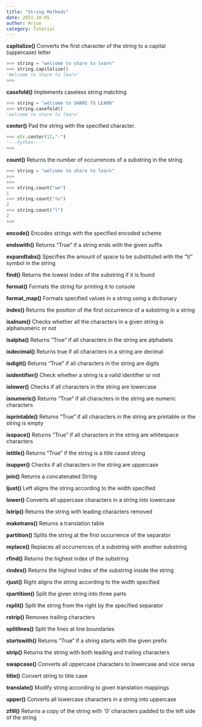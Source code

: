 ```yaml
---
title: "String Methods"
date: 2021-10-05
author: Arjun
category: Tutorial
---
```


**capitalize()**	Converts the first character of the string to a capital (uppercase) letter
```python
>>> string = "welcome to share to learn"
>>> string.capitalize()
'Welcome to share to learn'
>>>
```

**casefold()**	Implements caseless string matching
```python
>>> string = "welcome to SHARE TO LEARN"
>>> string.casefold()
'welcome to share to learn'
```

**center()**	Pad the string with the specified character.
```python
>>> str.center(12,"-")
'---Python---'
>>>
```

**count()**	Returns the number of occurrences of a substring in the string.
```python
>>> string = "welcome to share to learn"
>>>
>>>
>>> string.count("we")
1
>>> string.count("to")
2
>>> string.count("l")
2
>>>
```

**encode()**	Encodes strings with the specified encoded scheme

**endswith()**	Returns “True” if a string ends with the given suffix

**expandtabs()**	Specifies the amount of space to be substituted with the “\t” symbol in the string

**find()**	Returns the lowest index of the substring if it is found

**format()**	Formats the string for printing it to console

**format_map()**	Formats specified values in a string using a dictionary

**index()**	Returns the position of the first occurrence of a substring in a string

**isalnum()**	Checks whether all the characters in a given string is alphanumeric or not

**isalpha()**	Returns “True” if all characters in the string are alphabets

**isdecimal()**	Returns true if all characters in a string are decimal

**isdigit()**	Returns “True” if all characters in the string are digits

**isidentifier()**	Check whether a string is a valid identifier or not

**islower()**	Checks if all characters in the string are lowercase

**isnumeric()**	Returns “True” if all characters in the string are numeric characters

**isprintable()**	Returns “True” if all characters in the string are printable or the string is empty

**isspace()**	Returns “True” if all characters in the string are whitespace characters

**istitle()**	Returns “True” if the string is a title cased string

**isupper()**	Checks if all characters in the string are uppercase

**join()**	Returns a concatenated String

**ljust()**	Left aligns the string according to the width specified

**lower()**	Converts all uppercase characters in a string into lowercase

**lstrip()**	Returns the string with leading characters removed

**maketrans()**	 Returns a translation table

**partition()**	Splits the string at the first occurrence of the separator 

**replace()**	Replaces all occurrences of a substring with another substring

**rfind()**	Returns the highest index of the substring

**rindex()**	Returns the highest index of the substring inside the string

**rjust()**	Right aligns the string according to the width specified

**rpartition()**	Split the given string into three parts

**rsplit()**	Split the string from the right by the specified separator

**rstrip()**	Removes trailing characters

**splitlines()**	Split the lines at line boundaries

**startswith()**	Returns “True” if a string starts with the given prefix

**strip()**	Returns the string with both leading and trailing characters

**swapcase()**	Converts all uppercase characters to lowercase and vice versa

**title()**	Convert string to title case

**translate()**	Modify string according to given translation mappings

**upper()**	Converts all lowercase characters in a string into uppercase

**zfill()**	Returns a copy of the string with ‘0’ characters padded to the left side of the string
